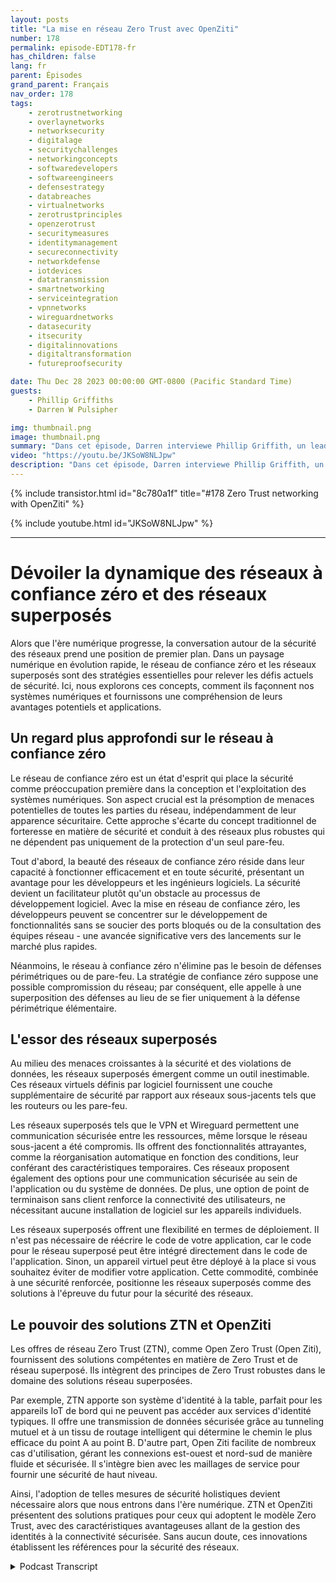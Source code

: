 ```yaml
---
layout: posts
title: "La mise en réseau Zero Trust avec OpenZiti"
number: 178
permalink: episode-EDT178-fr
has_children: false
lang: fr
parent: Épisodes
grand_parent: Français
nav_order: 178
tags:
    - zerotrustnetworking
    - overlaynetworks
    - networksecurity
    - digitalage
    - securitychallenges
    - networkingconcepts
    - softwaredevelopers
    - softwareengineers
    - defensestrategy
    - databreaches
    - virtualnetworks
    - zerotrustprinciples
    - openzerotrust
    - securitymeasures
    - identitymanagement
    - secureconnectivity
    - networkdefense
    - iotdevices
    - datatransmission
    - smartnetworking
    - serviceintegration
    - vpnnetworks
    - wireguardnetworks
    - datasecurity
    - itsecurity
    - digitalinnovations
    - digitaltransformation
    - futureproofsecurity

date: Thu Dec 28 2023 00:00:00 GMT-0800 (Pacific Standard Time)
guests:
    - Phillip Griffiths
    - Darren W Pulsipher

img: thumbnail.png
image: thumbnail.png
summary: "Dans cet épisode, Darren interviewe Phillip Griffith, un leader communautaire du projet open-source OpenZiti. Ils discutent de l'importance du réseau Zero Trust dans les réseaux informatiques modernes."
video: "https://youtu.be/JKSoW8NLJpw"
description: "Dans cet épisode, Darren interviewe Phillip Griffith, un leader communautaire du projet open-source OpenZiti. Ils discutent de l'importance du réseau Zero Trust dans les réseaux informatiques modernes."
---
```


<div>
{% include transistor.html id="8c780a1f" title="#178 Zero Trust networking with OpenZiti" %}

{% include youtube.html id="JKSoW8NLJpw" %}
</div>

---

# Dévoiler la dynamique des réseaux à confiance zéro et des réseaux superposés

Alors que l'ère numérique progresse, la conversation autour de la sécurité des réseaux prend une position de premier plan. Dans un paysage numérique en évolution rapide, le réseau de confiance zéro et les réseaux superposés sont des stratégies essentielles pour relever les défis actuels de sécurité. Ici, nous explorons ces concepts, comment ils façonnent nos systèmes numériques et fournissons une compréhension de leurs avantages potentiels et applications.

## Un regard plus approfondi sur le réseau à confiance zéro

Le réseau de confiance zéro est un état d'esprit qui place la sécurité comme préoccupation première dans la conception et l'exploitation des systèmes numériques. Son aspect crucial est la présomption de menaces potentielles de toutes les parties du réseau, indépendamment de leur apparence sécuritaire. Cette approche s'écarte du concept traditionnel de forteresse en matière de sécurité et conduit à des réseaux plus robustes qui ne dépendent pas uniquement de la protection d'un seul pare-feu.

Tout d'abord, la beauté des réseaux de confiance zéro réside dans leur capacité à fonctionner efficacement et en toute sécurité, présentant un avantage pour les développeurs et les ingénieurs logiciels. La sécurité devient un facilitateur plutôt qu'un obstacle au processus de développement logiciel. Avec la mise en réseau de confiance zéro, les développeurs peuvent se concentrer sur le développement de fonctionnalités sans se soucier des ports bloqués ou de la consultation des équipes réseau - une avancée significative vers des lancements sur le marché plus rapides.

Néanmoins, le réseau à confiance zéro n'élimine pas le besoin de défenses périmétriques ou de pare-feu. La stratégie de confiance zéro suppose une possible compromission du réseau; par conséquent, elle appelle à une superposition des défenses au lieu de se fier uniquement à la défense périmétrique élémentaire.

## L'essor des réseaux superposés

Au milieu des menaces croissantes à la sécurité et des violations de données, les réseaux superposés émergent comme un outil inestimable. Ces réseaux virtuels définis par logiciel fournissent une couche supplémentaire de sécurité par rapport aux réseaux sous-jacents tels que les routeurs ou les pare-feu.

Les réseaux superposés tels que le VPN et Wireguard permettent une communication sécurisée entre les ressources, même lorsque le réseau sous-jacent a été compromis. Ils offrent des fonctionnalités attrayantes, comme la réorganisation automatique en fonction des conditions, leur conférant des caractéristiques temporaires. Ces réseaux proposent également des options pour une communication sécurisée au sein de l'application ou du système de données. De plus, une option de point de terminaison sans client renforce la connectivité des utilisateurs, ne nécessitant aucune installation de logiciel sur les appareils individuels.

Les réseaux superposés offrent une flexibilité en termes de déploiement. Il n'est pas nécessaire de réécrire le code de votre application, car le code pour le réseau superposé peut être intégré directement dans le code de l'application. Sinon, un appareil virtuel peut être déployé à la place si vous souhaitez éviter de modifier votre application. Cette commodité, combinée à une sécurité renforcée, positionne les réseaux superposés comme des solutions à l'épreuve du futur pour la sécurité des réseaux.

## Le pouvoir des solutions ZTN et OpenZiti

Les offres de réseau Zero Trust (ZTN), comme Open Zero Trust (Open Ziti), fournissent des solutions compétentes en matière de Zero Trust et de réseau superposé. Ils intègrent des principes de Zero Trust robustes dans le domaine des solutions réseau superposées.


Par exemple, ZTN apporte son système d'identité à la table, parfait pour les appareils IoT de bord qui ne peuvent pas accéder aux services d'identité typiques. Il offre une transmission de données sécurisée grâce au tunneling mutuel et à un tissu de routage intelligent qui détermine le chemin le plus efficace du point A au point B. D'autre part, Open Ziti facilite de nombreux cas d'utilisation, gérant les connexions est-ouest et nord-sud de manière fluide et sécurisée. Il s'intègre bien avec les maillages de service pour fournir une sécurité de haut niveau.

Ainsi, l'adoption de telles mesures de sécurité holistiques devient nécessaire alors que nous entrons dans l'ère numérique. ZTN et OpenZiti présentent des solutions pratiques pour ceux qui adoptent le modèle Zero Trust, avec des caractéristiques avantageuses allant de la gestion des identités à la connectivité sécurisée. Sans aucun doute, ces innovations établissent les références pour la sécurité des réseaux.



<details>
<summary> Podcast Transcript </summary>

<p></p>

</details>
